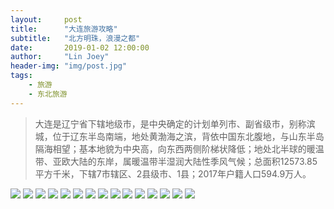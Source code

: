 ```yaml
---
layout:     post
title:      "大连旅游攻略"
subtitle:   "北方明珠，浪漫之都"
date:       2019-01-02 12:00:00
author:     "Lin Joey"
header-img: "img/post.jpg"
tags:
    - 旅游
    - 东北旅游
---
```

>大连是辽宁省下辖地级市，是中央确定的计划单列市、副省级市，别称滨城，位于辽东半岛南端，地处黄渤海之滨，背依中国东北腹地，与山东半岛隔海相望；基本地貌为中央高，向东西两侧阶梯状降低；地处北半球的暖温带、亚欧大陆的东岸，属暖温带半湿润大陆性季风气候；总面积12573.85平方千米，下辖7市辖区、2县级市、1县；2017年户籍人口594.9万人。

![](https://linjoey-image.oss-cn-beijing.aliyuncs.com/我是驴友-大连旅游攻略_页面_01.jpg)
![](https://linjoey-image.oss-cn-beijing.aliyuncs.com/我是驴友-大连旅游攻略_页面_02.jpg)
![](https://linjoey-image.oss-cn-beijing.aliyuncs.com/我是驴友-大连旅游攻略_页面_03.jpg)
![](https://linjoey-image.oss-cn-beijing.aliyuncs.com/我是驴友-大连旅游攻略_页面_04.jpg)
![](https://linjoey-image.oss-cn-beijing.aliyuncs.com/我是驴友-大连旅游攻略_页面_05.jpg)
![](https://linjoey-image.oss-cn-beijing.aliyuncs.com/我是驴友-大连旅游攻略_页面_06.jpg)
![](https://linjoey-image.oss-cn-beijing.aliyuncs.com/我是驴友-大连旅游攻略_页面_07.jpg)
![](https://linjoey-image.oss-cn-beijing.aliyuncs.com/我是驴友-大连旅游攻略_页面_08.jpg)
![](https://linjoey-image.oss-cn-beijing.aliyuncs.com/我是驴友-大连旅游攻略_页面_09.jpg)
![](https://linjoey-image.oss-cn-beijing.aliyuncs.com/我是驴友-大连旅游攻略_页面_10.jpg)
![](https://linjoey-image.oss-cn-beijing.aliyuncs.com/我是驴友-大连旅游攻略_页面_11.jpg)
![](https://linjoey-image.oss-cn-beijing.aliyuncs.com/我是驴友-大连旅游攻略_页面_12.jpg)
![](https://linjoey-image.oss-cn-beijing.aliyuncs.com/我是驴友-大连旅游攻略_页面_13.jpg)
![](https://linjoey-image.oss-cn-beijing.aliyuncs.com/我是驴友-大连旅游攻略_页面_14.jpg)
![](https://linjoey-image.oss-cn-beijing.aliyuncs.com/我是驴友-大连旅游攻略_页面_15.jpg)
